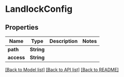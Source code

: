 # LandlockConfig

## Properties

Name | Type | Description | Notes
------------ | ------------- | ------------- | -------------
**path** | **String** |  | 
**access** | **String** |  | 

[[Back to Model list]](../README.md#documentation-for-models) [[Back to API list]](../README.md#documentation-for-api-endpoints) [[Back to README]](../README.md)


